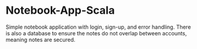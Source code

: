 # Notebook-App-Scala

Simple notebook application with login, sign-up, and error handling. There is also a database to ensure the notes do not overlap between accounts, meaning notes are secured.
